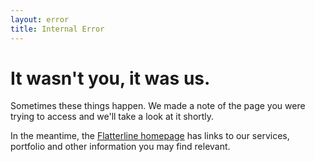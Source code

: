 ```yaml
---
layout: error
title: Internal Error
---
```


# It wasn't you, it was us.

Sometimes these things happen. We made a note of the page you were trying to access and we'll take a look at it shortly.

In the meantime, the [Flatterline homepage](http://flatterline.com) has links to our services, portfolio and other information you may find relevant.
